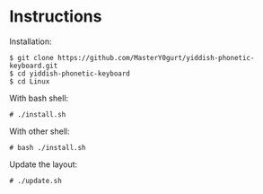 # Instructions

Installation:

    $ git clone https://github.com/MasterY0gurt/yiddish-phonetic-keyboard.git
    $ cd yiddish-phonetic-keyboard
    $ cd Linux



With bash shell:

    # ./install.sh



With other shell:

    # bash ./install.sh

Update the layout:

    # ./update.sh
